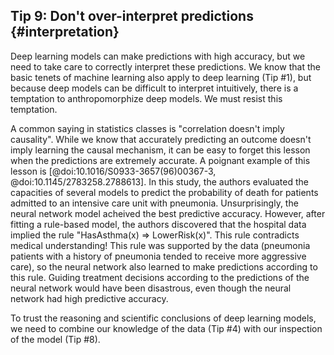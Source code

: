 ## Tip 9: Don't over-interpret predictions {#interpretation}

Deep learning models can make predictions with high accuracy, but we need to take care to correctly interpret these predictions. We know that the basic tenets of machine learning also apply to deep learning (Tip #1), but because deep models can be difficult to interpret intuitively, there is a temptation to anthropomorphize deep models. We must resist this temptation.

A common saying in statistics classes is "correlation doesn't imply causality". While we know that accurately predicting an outcome doesn't imply learning the causal mechanism, it can be easy to forget this lesson when the predictions are extremely accurate. A poignant example of this lesson is [@doi:10.1016/S0933-3657(96)00367-3, @doi:10.1145/2783258.2788613]. In this study, the authors evaluated the capacities of several models to predict the probability of death for patients admitted to an intensive care unit with pneumonia. Unsurprisingly, the neural network model acheived the best predictive accuracy. However, after fitting a rule-based model, the authors discovered that the hospital data implied the rule "HasAsthma(x) => LowerRisk(x)". This rule contradicts medical understanding! This rule was supported by the data (pneumonia patients with a history of pneumonia tended to receive more aggressive care), so the neural network also learned to make predictions according to this rule. Guiding treatment decisions according to the predictions of the neural network would have been disastrous, even though the neural network had high predictive accuracy.

To trust the reasoning and scientific conclusions of deep learning models, we need to combine our knowledge of the data (Tip #4) with our inspection of the model (Tip #8).